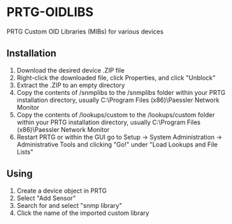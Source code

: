 # PRTG-OIDLIBS
PRTG Custom OID Libraries (MIBs) for various devices  
## Installation
1. Download the desired device .ZIP file
2. Right-click the downloaded file, click Properties, and click "Unblock"
3. Extract the .ZIP to an empty directory
4. Copy the contents of /snmplibs to the /snmplibs folder within your PRTG installation directory, usually C:\Program Files (x86)\Paessler Network Monitor
5. Copy the contents of /lookups/custom to the /lookups/custom folder within your PRTG installation directory, usually C:\Program Files (x86)\Paessler Network Monitor
6. Restart PRTG or within the GUI go to Setup -> System Administration -> Administrative Tools and clicking "Go!" under "Load Lookups and File Lists"
## Using
1. Create a device object in PRTG
2. Select "Add Sensor"
3. Search for and select "snmp library"
4. Click the name of the imported custom library
